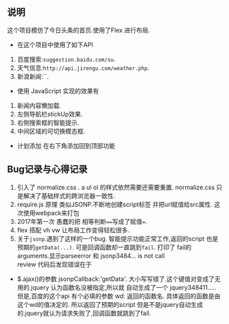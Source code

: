 ## 说明
这个项目模仿了今日头条的首页.使用了Flex 进行布局.   

- 在这个项目中使用了如下API
1. 百度搜索:`suggestion.baidu.com/su`.   
2. 天气信息:`http://api.jirengu.com/weather.php`.   
3. 新浪新闻:``. 

- 使用 JavaScript 实现的效果有

1. 新闻内容懒加载. 
2. 左侧导航栏stickUp效果. 
3. 右侧搜索框的智能提示.
4. 中间区域的可切换模态框. 

- 计划添加
在右下角添加回到顶部功能

## Bug记录与心得记录

1. 引入了 normalize.css . a ul ol 的样式依然需要还需要重置. normalize.css 只是解决了基础样式的跨浏览器一致性.
2. require.js 原理 类似JSONP.不断地创建script标签 并把url赋值给src属性. 这次使用webpack来打包
3. 2017年第一次 愚蠢的把 相等判断`==`写成了赋值`=`.
4. flex 搭配 vh vw 让布局工作变得轻松很多.
5. 关于`jsonp`.遇到了这样的一个bug. 智能提示功能正常工作,返回的script 也是预期的`getData(...)`. 
可是回调函数却一直跳到`fail`. 打印了 fail的arguments.显示parseerror 和 jsonp3484... is not call   
review 代码后发现错误在于
  - $.ajax()的参数   jsonpCallback:'getData'. 大小写写错了.这个键值对变成了无用的.jquery 认为函数名没被指定,所以就 自动生成了一个
  jquery348411.....
但是,百度的这个api 有个必填的参数 wd: 返回的函数名. 具体返回的函数是由这个wd的值决定的.
所以返回了预期的script 但是不是jquery自动生成的.jquery就认为请求失败了,回调函数就跳到了fail.